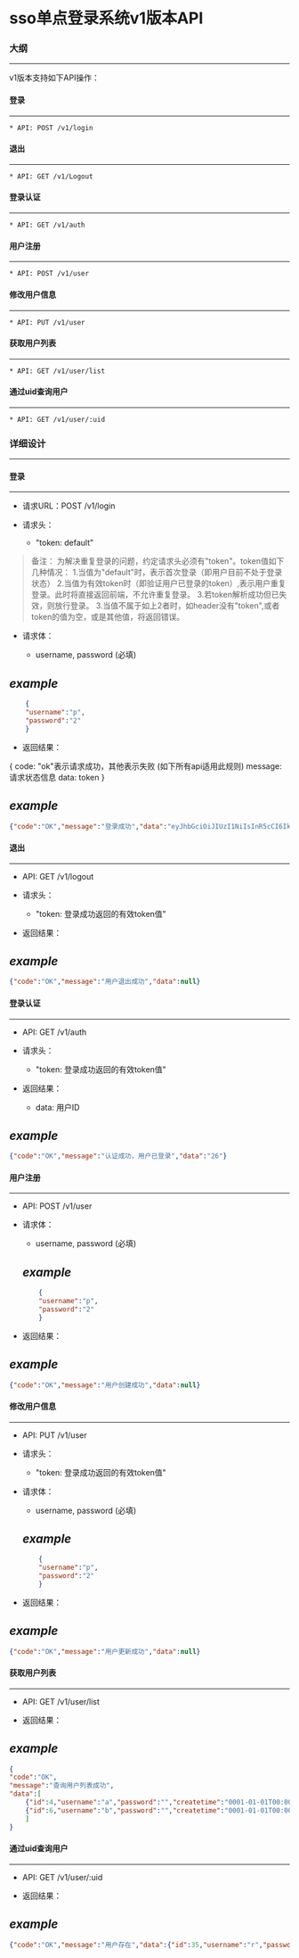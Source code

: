 sso单点登录系统v1版本API
=====================

### 大纲
--------

v1版本支持如下API操作：

#### 登录
---------

    * API: POST /v1/login

#### 退出
---------

    * API: GET /v1/Logout

#### 登录认证
-----------

    * API: GET /v1/auth

#### 用户注册
-----------

    * API: POST /v1/user

#### 修改用户信息
---------------

    * API: PUT /v1/user

#### 获取用户列表
---------------

    * API: GET /v1/user/list

#### 通过uid查询用户
---------------

    * API: GET /v1/user/:uid


### 详细设计
-----------

#### 登录
---------

* 请求URL：POST /v1/login

* 请求头：
    * "token: default"

> 备注：
> 为解决重复登录的问题，约定请求头必须有"token"。token值如下几种情况：
> 1.当值为"default"时，表示首次登录（即用户目前不处于登录状态）
> 2.当值为有效token时（即验证用户已登录的token）,表示用户重复登录。此时将直接返回前端，不允许重复登录。
> 3.若token解析成功但已失效，则放行登录。
> 3.当值不属于如上2者时，如header没有"token",或者token的值为空，或是其他值，将返回错误。

* 请求体：

    * username, password (必填)

*example*
---------
```json
    {
    "username":"p",
    "password":"2"
    }
```

* 返回结果：

{
    code: "ok"表示请求成功，其他表示失败 (如下所有api适用此规则)
    message: 请求状态信息
    data: token
}

*example*
---------
```json
{"code":"OK","message":"登录成功","data":"eyJhbGciOiJIUzI1NiIsInR5cCI6IkpXVCJ9.eyJpZCI6ImV5SmhiR2NpT2lKRlV6STFOaUlzSW5SNWNDSTZJa3BYVkNKOS5leUp5WldScGMwdGxlU0k2SW1VelpXSTFObUUzTFdGbU5tUXROR1EyTUMwNE0yUmpMVFV4WkRCaFpUY3hNbUZqTlNKOS5aYkVHQkM0eXFBR2lGbVRKNzQxOWRPZ3RXRXRGbGdkdFprMXNDXzFFZXgxTnRsbkFXWW80YUNaWnA0ekd6bUNtMjlvNlMtNkNlTHlhMEx2TjVYTGF1USIsInVzZXJJZCI6MjYsInVzZXJuYW1lIjoicCJ9.0A__kI23VMpTU1q_ATpeY1WnosxAHPLxBu40jmEw3MU"}
```

#### 退出
---------

* API: GET /v1/logout

* 请求头：
    * "token: 登录成功返回的有效token值"

* 返回结果：

*example*
---------
```json
{"code":"OK","message":"用户退出成功","data":null}
```

#### 登录认证
---------

* API: GET /v1/auth

* 请求头：
    * "token: 登录成功返回的有效token值"

* 返回结果：

    * data: 用户ID

*example*
---------
```json
{"code":"OK","message":"认证成功，用户已登录","data":"26"}
```

#### 用户注册
---------

* API: POST /v1/user

* 请求体：
   * username, password (必填)

   *example*
   ---------
   ```json
       {
       "username":"p",
       "password":"2"
       }
   ```

* 返回结果：

*example*
---------
```json
{"code":"OK","message":"用户创建成功","data":null}
```

#### 修改用户信息
---------

* API: PUT /v1/user

* 请求头：
    * "token: 登录成功返回的有效token值"

* 请求体：
   * username, password (必填)

   *example*
   ---------
   ```json
       {
       "username":"p",
       "password":"2"
       }
   ```

* 返回结果：

*example*
---------
```json
{"code":"OK","message":"用户更新成功","data":null}
```

#### 获取用户列表
---------

* API: GET /v1/user/list

* 返回结果：

*example*
---------
```json
{
"code":"OK",
"message":"查询用户列表成功",
"data":[
    {"id":4,"username":"a","password":"","createtime":"0001-01-01T00:00:00Z","updatetime":"0001-01-01T00:00:00Z"}
    {"id":6,"username":"b","password":"","createtime":"0001-01-01T00:00:00Z","updatetime":"0001-01-01T00:00:00Z"}
    ]
}
```

#### 通过uid查询用户
------------------

* API: GET /v1/user/:uid

* 返回结果：

*example*
---------
```json
{"code":"OK","message":"用户存在","data":{"id":35,"username":"r","password":"TzM+MhHAx9/hJ0MLOzhbzSFv5svqnAp//ZPectaAVLw=","createtime":"2018-01-26T15:33:04+08:00","updatetime":"2018-01-26T15:34:03+08:00"}}
```
